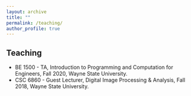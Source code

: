 ```yaml
---
layout: archive
title: ""
permalink: /teaching/
author_profile: true
---
```


## Teaching

- BE 1500 - TA, Introduction to Programming and Computation for Engineers, Fall 2020, Wayne State University.
- CSC 6860 - Guest Lecturer, Digital Image Processing & Analysis, Fall 2018, Wayne State University.

